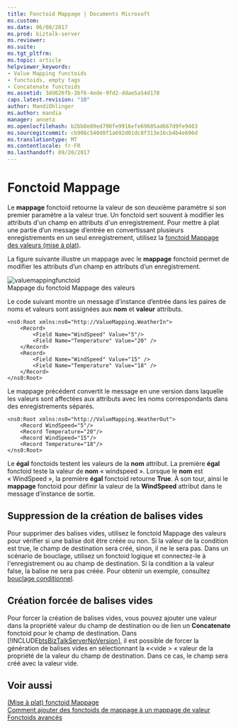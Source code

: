```yaml
---
title: Fonctoid Mappage | Documents Microsoft
ms.custom: 
ms.date: 06/08/2017
ms.prod: biztalk-server
ms.reviewer: 
ms.suite: 
ms.tgt_pltfrm: 
ms.topic: article
helpviewer_keywords:
- Value Mapping functoids
- functoids, empty tags
- Concatenate functoids
ms.assetid: 3dd626fb-3bf6-4ede-9fd2-ddae5a54d178
caps.latest.revision: "10"
author: MandiOhlinger
ms.author: mandia
manager: anneta
ms.openlocfilehash: b2bb8e89ed790fe9916efe69685ad667d9fe9403
ms.sourcegitcommit: cb908c540d8f1a692d01dc8f313e16cb4b4e696d
ms.translationtype: MT
ms.contentlocale: fr-FR
ms.lasthandoff: 09/20/2017
---
```

# <a name="value-mapping-functoid"></a>Fonctoid Mappage
Le **mappage** fonctoid retourne la valeur de son deuxième paramètre si son premier paramètre a la valeur true. Un fonctoid sert souvent à modifier les attributs d'un champ en attributs d'un enregistrement. Pour mettre à plat une partie d’un message d’entrée en convertissant plusieurs enregistrements en un seul enregistrement, utilisez la [fonctoid Mappage des valeurs (mise à plat)](../core/value-mapping-flattening-functoid.md).  
  
 La figure suivante illustre un mappage avec le **mappage** fonctoid permet de modifier les attributs d’un champ en attributs d’un enregistrement.  
  
 ![](../core/media/valuemappingfunctoid.gif "valuemappingfunctoid")  
Mappage du fonctoid Mappage des valeurs  
  
 Le code suivant montre un message d’instance d’entrée dans les paires de noms et valeurs sont assignées aux **nom** et **valeur** attributs.  
  
```  
<ns0:Root xmlns:ns0="http://ValueMapping.WeatherIn">  
    <Record>  
        <Field Name="WindSpeed" Value="5"/>   
        <Field Name="Temperature" Value="20" />  
    </Record>  
    <Record>  
        <Field Name="WindSpeed" Value="15" />  
        <Field Name="Temperature" Value="18" />  
    </Record>  
</ns0:Root>  
```  
  
 Le mappage précédent convertit le message en une version dans laquelle les valeurs sont affectées aux attributs avec les noms correspondants dans des enregistrements séparés.  
  
```  
<ns0:Root xmlns:ns0="http://ValueMapping.WeatherOut">  
    <Record WindSpeed="5"/>  
    <Record Temperature="20"/>  
    <Record WindSpeed="15"/>  
    <Record Temperature="18"/>  
</ns0:Root>  
```  
  
 Le **égal** fonctoids testent les valeurs de la **nom** attribut. La première **égal** fonctoid teste la valeur de **nom** « windspeed ». Lorsque le **nom** est « WindSpeed », la première **égal** fonctoid retourne **True**. À son tour, ainsi le **mappage** fonctoid pour définir la valeur de la **WindSpeed** attribut dans le message d’instance de sortie.  
  
## <a name="suppressing-the-creation-of-empty-tags"></a>Suppression de la création de balises vides  
 Pour supprimer des balises vides, utilisez le fonctoid Mappage des valeurs pour vérifier si une balise doit être créée ou non. Si la valeur de la condition est true, le champ de destination sera créé, sinon, il ne le sera pas. Dans un scénario de bouclage, utilisez un fonctoid logique et connectez-le à l'enregistrement ou au champ de destination. Si la condition a la valeur false, la balise ne sera pas créée. Pour obtenir un exemple, consultez [bouclage conditionnel](../core/conditional-looping.md).  
  
## <a name="forcing-the-creation-of-empty-tags"></a>Création forcée de balises vides  
 Pour forcer la création de balises vides, vous pouvez ajouter une valeur dans la propriété valeur du champ de destination ou de lien un **Concatenate** fonctoid pour le champ de destination.  Dans [!INCLUDE[btsBizTalkServerNoVersion](../includes/btsbiztalkservernoversion-md.md)], il est possible de forcer la génération de balises vides en sélectionnant la «\<vide > « valeur de la propriété de la valeur du champ de destination. Dans ce cas, le champ sera créé avec la valeur vide.  
  
## <a name="see-also"></a>Voir aussi  
 [(Mise à plat) fonctoid Mappage](../core/value-mapping-flattening-functoid.md)   
 [Comment ajouter des fonctoids de mappage à un mappage de valeur](../core/how-to-add-value-mapping-functoids-to-a-map.md)   
 [Fonctoids avancés](../core/advanced-functoids.md)